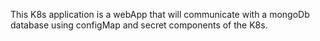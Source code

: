 This K8s application is a webApp that will communicate with a mongoDb database using configMap and secret components of the K8s. 